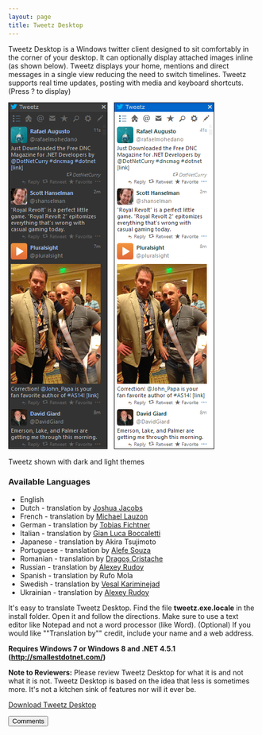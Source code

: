 ```yaml
---
layout: page
title: Tweetz Desktop
---
```

Tweetz Desktop is a Windows twitter client designed to sit comfortably in the corner of your desktop. It can optionally display attached images inline (as shown below). Tweetz displays your home, mentions and direct messages in a single view reducing the need to switch timelines. Tweetz supports real time updates, posting with media and keyboard shortcuts. (Press ? to display)

![screen shot of tweetz desktop, dark and light themes](/cdn/images/tweetzdesktop.png)

Tweetz shown with dark and light themes

### Available Languages

- English
- Dutch - translation by [Joshua Jacobs](https://twitter.com/Racing_Reporter)
- French - translation by [Michael Lauzon](https://twitter.com/mlauzon)
- German - translation by [Tobias Fichtner](https://twitter.com/tobiasfichtner)
- Italian - translation by [Gian Luca Boccaletti](https://twitter.com/Bokka80)
- Japanese - translation by Akira Tsujimoto
- Portuguese - translation by [Alefe Souza](http://twitter.com/alefesouza5)
- Romanian - translation by [Dragoș Cristache](http://cristache.net/)
- Russian - translation by [Alexey Rudoy](https://twitter.com/Alex_Rudoy/)
- Spanish - translation by Rufo Mola
- Swedish - translation by [Vesal Kariminejad](https://twitter.com/TranceMastrOnyx)
- Ukrainian - translation by [Alexey Rudoy](https://twitter.com/Alex_Rudoy/)

It's easy to translate Tweetz Desktop. Find the file **tweetz.exe.locale** in the install folder. Open it and follow the directions. Make sure to use a text editor like Notepad and not a word processor (like Word). (Optional) If you would like ""Translation by"" credit, include your name and a web address.

**Requires Windows 7 or Windows 8 and .NET 4.5.1 (<http://smallestdotnet.com/>)**

**Note to Reviewers:** Please review Tweetz Desktop for what it is and not what it is not. Tweetz Desktop is based on the idea that less is sometimes more. It's not a kitchen sink of features nor will it ever be.

[Download Tweetz Desktop ](/downloads)

<button onclick="load_disqus('tweetzdesktop', 'Tweetz Desktop');" class="pure-button">Comments</button>
<div id="disqus_thread"></div>